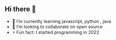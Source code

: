 ## Hi there 👋

<!--
**antonioa6608/antonioa6608** is a ✨ _special_ ✨ repository because its `README.md` (this file) appears on your GitHub profile.

Here are some ideas to get you started:-->


- 🌱 I’m currently learning javascript, python , java
- 👯 I’m looking to collaborate on open source 
- ⚡ Fun fact: I started programming in 2022 
  
